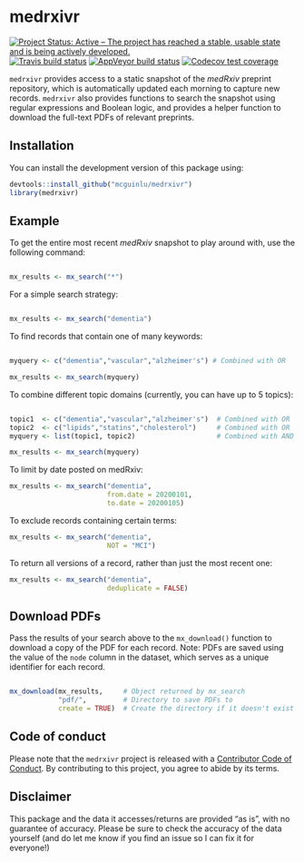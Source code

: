 
<!-- README.md is generated from README.Rmd. Please edit that file -->

# medrxivr

<!-- badges: start -->

[![Project Status: Active – The project has reached a stable, usable
state and is being actively
developed.](https://www.repostatus.org/badges/latest/active.svg)](https://www.repostatus.org/#active)
<br> [![Travis build
status](https://travis-ci.com/mcguinlu/medrxivr.svg?branch=master)](https://travis-ci.com/mcguinlu/medrxivr)
[![AppVeyor build
status](https://ci.appveyor.com/api/projects/status/github/mcguinlu/medrxivr?branch=master&svg=true)](https://ci.appveyor.com/project/mcguinlu/medrxivr)
[![Codecov test
coverage](https://codecov.io/gh/mcguinlu/medrxivr/branch/master/graph/badge.svg)](https://codecov.io/gh/mcguinlu/medrxivr?branch=master)
<!-- badges: end -->

`medrxivr` provides access to a static snapshot of the *medRxiv*
preprint repository, which is automatically updated each morning to
capture new records. `medrxivr` also provides functions to search the
snapshot using regular expressions and Boolean logic, and provides a
helper function to download the full-text PDFs of relevant preprints.

## Installation

You can install the development version of this package using:

``` r
devtools::install_github("mcguinlu/medrxivr")
library(medrxivr)
```

## Example

To get the entire most recent *medRxiv* snapshot to play around with,
use the following command:

``` r

mx_results <- mx_search("*")
```

For a simple search strategy:

``` r

mx_results <- mx_search("dementia")
```

To find records that contain one of many keywords:

``` r

myquery <- c("dementia","vascular","alzheimer's") # Combined with OR

mx_results <- mx_search(myquery)
```

To combine different topic domains (currently, you can have up to 5
topics):

``` r

topic1  <- c("dementia","vascular","alzheimer's")  # Combined with OR
topic2  <- c("lipids","statins","cholesterol")     # Combined with OR
myquery <- list(topic1, topic2)                    # Combined with AND

mx_results <- mx_search(myquery)
```

To limit by date posted on medRxiv:

``` r
mx_results <- mx_search("dementia",
                        from.date = 20200101,
                        to.date = 20200105)
```

To exclude records containing certain terms:

``` r
mx_results <- mx_search("dementia",
                        NOT = "MCI")
```

To return all versions of a record, rather than just the most recent
one:

``` r
mx_results <- mx_search("dementia",
                        deduplicate = FALSE)
```

## Download PDFs

Pass the results of your search above to the `mx_download()` function to
download a copy of the PDF for each record. Note: PDFs are saved using
the value of the `node` column in the dataset, which serves as a unique
identifier for each record.

``` r

mx_download(mx_results,     # Object returned by mx_search
            "pdf/",         # Directory to save PDFs to 
            create = TRUE)  # Create the directory if it doesn't exist
```

## Code of conduct

Please note that the `medrxivr` project is released with a [Contributor
Code of Conduct](CODE_OF_CONDUCT.md). By contributing to this project,
you agree to abide by its terms.

## Disclaimer

This package and the data it accesses/returns are provided “as is”, with
no guarantee of accuracy. Please be sure to check the accuracy of the
data yourself (and do let me know if you find an issue so I can fix it
for everyone\!)
